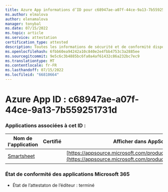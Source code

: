 ```yaml
---
title: Azure App informations d’ID pour c68947ae-a07f-44ce-9a13-7b559251731d
ms.author: elmalova
author: elenamalova
manager: tonybal
ms.date: 07/15/2022
ms.topic: article
ms.service: attestation
certification_type: attested
description: Toutes les informations de sécurité et de conformité disponibles pour c68947ae-a07f-44ce-9a13-7b559251731d.
ms.openlocfilehash: 6fbb60ea94242a10c840e2e4fbb4753c3a2885ee
ms.sourcegitcommit: 9e5c6c3b4885bc6fa0a4af61432c86a232bc7ec9
ms.translationtype: MT
ms.contentlocale: fr-FR
ms.lasthandoff: 07/15/2022
ms.locfileid: "66810664"
---
```

# <a name="azure-app-id-c68947ae-a07f-44ce-9a13-7b559251731d"></a>Azure App ID : c68947ae-a07f-44ce-9a13-7b559251731d


### <a name="apps-associated-with-this-id"></a>Applications associées à cet ID :
| **Nom de l'application** | **Certifié** | **Afficher dans AppSource** |
|--------------|---------------|-----------------------|
| [Smartsheet](../forward/WA104380975.md) |  | [https://appsource.microsoft.com/product/office/WA104380975](https://appsource.microsoft.com/product/office/WA104380975) |

### <a name="microsoft-365-app-compliance-status"></a>État de conformité des applications Microsoft 365
- État de l’attestaton de l’éditeur : terminé
